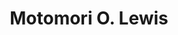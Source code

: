 ---
layout: none
title: Motomori O. Lewis
letters: B.S.
description: PhD Student
email: motomorilewis@ufl.edu
img: assets/img/motomori.jpg
importance: 1
category: 
---